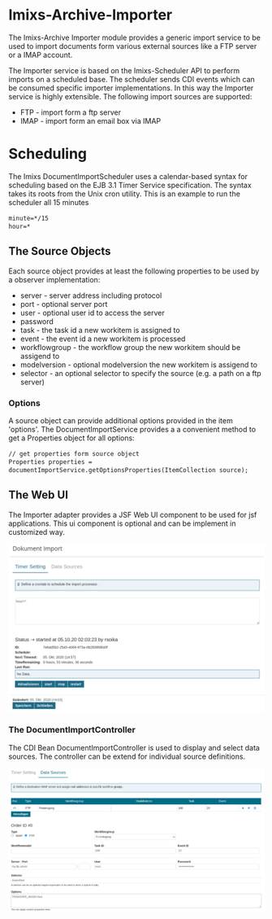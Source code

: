 # Imixs-Archive-Importer

The Imixs-Archive Importer module provides a generic import service to be used to import documents form various external sources like a FTP server or a IMAP account. 

The Importer service is based on the Imixs-Scheduler API to perform imports on a scheduled base. The scheduler sends CDI events which can be consumed specific importer implementations. In this way the Importer service is highly extensible. The following import sources are supported:

 - FTP - import form a ftp server 
 - IMAP - import form an email box via IMAP
 
 
# Scheduling

The Imixs DocumentImportScheduler uses a calendar-based syntax for scheduling based on the EJB 3.1 Timer Service specification. The syntax takes its roots from the Unix cron utility. This is an example to run the scheduler all 15 minutes


	minute=*/15
	hour=*


## The Source Objects

Each source object provides at least the following properties to be used by a observer implementation:

 - server - server address including protocol
 - port - optional server port
 - user - optional user id to access the server
 - password
 - task - the task id a new workitem is assigned to
 - event - the event id a new workitem is processed 
 - workflowgroup - the workflow group the new workitem should be assigend to
 - modelversion - optional modelversion the new workitem is assigend to
 - selector - an optional selector to specify the source (e.g. a path on a ftp server)
 
 
 ### Options
 
 A source object can provide additional options provided in the item 'options'. The DocumentImportService provides a a convenient method to get a Properties object for all options:
 
	// get properties form source object
	Properties properties = documentImportService.getOptionsProperties(ItemCollection source);
    

 
## The Web UI

The Importer adapter provides a JSF Web UI component to be used for jsf applications. This ui component is optional and can be implement in customized way. 

<img src="./doc/images/webui-01.png" size="600px"/>

### The DocumentImportController

The CDI Bean DocumentImportController is used to display and select data sources. The controller can be extend for individual source definitions. 

<img src="./doc/images/webui-02.png" size="600px" />







